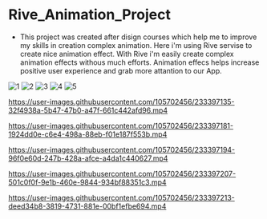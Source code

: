 # Rive_Animation_Project

* This project was created after disign courses which help me to improve my skills in creation complex animation.
Here i'm using Rive servise to create nice animation effect. With Rive i'm easily create complex animation effects withous much efforts.
Animation effecs helps increase positive user experience and grab more attantion to our App.


![1](https://user-images.githubusercontent.com/105702456/233387063-05dc26ad-29d7-4c42-aac5-981da3b859f3.gif)
![2](https://user-images.githubusercontent.com/105702456/233387082-aa3cb398-72e7-48ad-9246-1beccafde166.gif)
![3](https://user-images.githubusercontent.com/105702456/233387090-0663fda4-d9b2-49fe-a69f-9f39c20019e6.gif)
![4](https://user-images.githubusercontent.com/105702456/233387094-b0b8b001-4503-4b55-9e49-dd8d78d0576f.gif)
![5](https://user-images.githubusercontent.com/105702456/233387103-95c84e7b-6ba5-4e3b-9ce3-9f5d9d4b8722.gif)


https://user-images.githubusercontent.com/105702456/233397135-32f4938a-5b47-47b0-a47f-661c442afd96.mp4



https://user-images.githubusercontent.com/105702456/233397181-1924dd0e-c6e4-498a-88eb-f01e187f553b.mp4



https://user-images.githubusercontent.com/105702456/233397194-96f0e60d-247b-428a-afce-a4da1c440627.mp4



https://user-images.githubusercontent.com/105702456/233397207-501c0f0f-9e1b-460e-9844-934bf88351c3.mp4



https://user-images.githubusercontent.com/105702456/233397213-deed34b8-3819-4731-881e-00bf1efbe694.mp4

